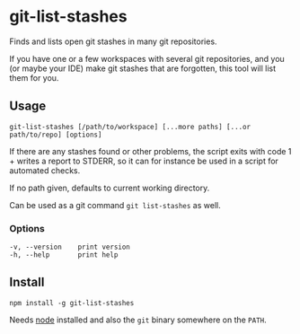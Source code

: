 # git-list-stashes

Finds and lists open git stashes in many git repositories.

If you have one or a few workspaces with several git repositories, and you (or maybe your IDE) make git stashes that are forgotten, this tool will list them for you.

## Usage

    git-list-stashes [/path/to/workspace] [...more paths] [...or path/to/repo] [options]
    
If there are any stashes found or other problems, the script exits with code 1 + writes a report to STDERR, so it can for instance be used in a script for automated checks.
  
If no path given, defaults to current working directory.

Can be used as a git command `git list-stashes` as well.
    
### Options

    -v, --version    print version
    -h, --help       print help

## Install

    npm install -g git-list-stashes

Needs [node](https://nodejs.org/) installed and also the `git` binary somewhere on the `PATH`.
